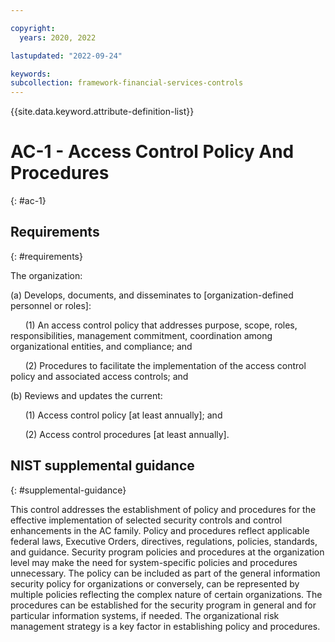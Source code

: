 ```yaml
---

copyright:
  years: 2020, 2022

lastupdated: "2022-09-24"

keywords: 
subcollection: framework-financial-services-controls
---
```


{{site.data.keyword.attribute-definition-list}}

# AC-1 - Access Control Policy And Procedures
{: #ac-1}

## Requirements
{: #requirements}

The organization:

(a) Develops, documents, and disseminates to [organization-defined personnel or roles]:

&nbsp;&nbsp;&nbsp;&nbsp;&nbsp;&nbsp;(1) An access control policy that addresses purpose, scope, roles, responsibilities, management commitment, coordination among organizational entities, and compliance; and

&nbsp;&nbsp;&nbsp;&nbsp;&nbsp;&nbsp;(2) Procedures to facilitate the implementation of the access control policy and associated access controls; and

(b) Reviews and updates the current:

&nbsp;&nbsp;&nbsp;&nbsp;&nbsp;&nbsp;(1) Access control policy [at least annually]; and

&nbsp;&nbsp;&nbsp;&nbsp;&nbsp;&nbsp;(2) Access control procedures [at least annually].

## NIST supplemental guidance
{: #supplemental-guidance}

This control addresses the establishment of policy and procedures for the effective implementation of selected security controls and control enhancements in the AC family. Policy and procedures reflect applicable federal laws, Executive Orders, directives, regulations, policies, standards, and guidance. Security program policies and procedures at the organization level may make the need for system-specific policies and procedures unnecessary. The policy can be included as part of the general information security policy for organizations or conversely, can be represented by multiple policies reflecting the complex nature of certain organizations. The procedures can be established for the security program in general and for particular information systems, if needed. The organizational risk management strategy is a key factor in establishing policy and procedures.

